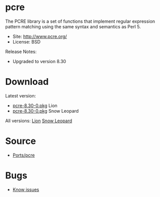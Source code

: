 

# pcre #

The PCRE library is a set of functions that implement regular expression pattern matching using the same syntax and semantics as Perl 5.

  * Site: http://www.pcre.org/
  * License: BSD

Release Notes:
  * Upgraded to version 8.30


# Download #

Latest version:
  * [pcre-8.30-0.pkg](http://code.google.com/p/rudix/downloads/detail?name=pcre-8.30-0.pkg) Lion
  * [pcre-8.30-0.pkg](http://code.google.com/p/rudix-snowleopard/downloads/detail?name=pcre-8.30-0.pkg) Snow Leopard

All versions: [Lion](http://code.google.com/p/rudix/downloads/list?q=pcre) [Snow Leopard](http://code.google.com/p/rudix-snowleopard/downloads/list?q=pcre)

# Source #
  * [Ports/pcre](http://code.google.com/p/rudix/source/browse/Ports/pcre)

# Bugs #
  * [Know issues](http://code.google.com/p/rudix/issues/list?q=pcre)
